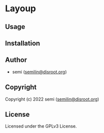 # Layoup

## Usage

## Installation

## Author

* semi (semilin@disroot.org)

## Copyright

Copyright (c) 2022 semi (semilin@disroot.org)

## License

Licensed under the GPLv3 License.
